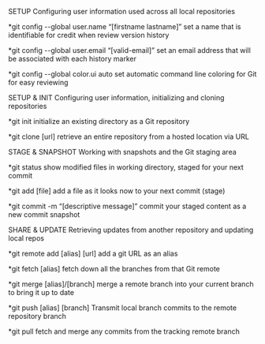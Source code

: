 SETUP
Configuring user information used across all local repositories

*git config --global user.name “[firstname lastname]”
set a name that is identifiable for credit when review version history

*git config --global user.email “[valid-email]”
set an email address that will be associated with each history marker

*git config --global color.ui auto
set automatic command line coloring for Git for easy reviewing

SETUP & INIT
Configuring user information, initializing and cloning repositories

*git init
initialize an existing directory as a Git repository

*git clone [url]
retrieve an entire repository from a hosted location via URL

STAGE & SNAPSHOT
Working with snapshots and the Git staging area

*git status
show modified files in working directory, staged for your next commit

*git add [file]
add a file as it looks now to your next commit (stage)

*git commit -m “[descriptive message]”
commit your staged content as a new commit snapshot

SHARE & UPDATE
Retrieving updates from another repository and updating local repos

*git remote add [alias] [url]
add a git URL as an alias

*git fetch [alias]
fetch down all the branches from that Git remote

*git merge [alias]/[branch]
merge a remote branch into your current branch to bring it up to date

*git push [alias] [branch]
Transmit local branch commits to the remote repository branch

*git pull
fetch and merge any commits from the tracking remote branch

